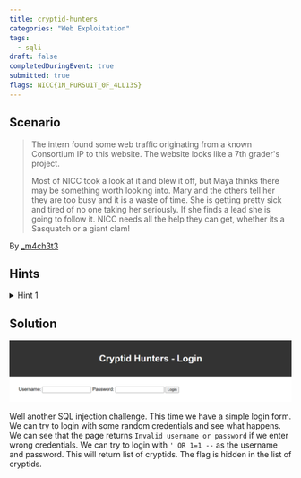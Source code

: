 ```yaml
---
title: cryptid-hunters
categories: "Web Exploitation"
tags: 
  - sqli
draft: false
completedDuringEvent: true
submitted: true
flags: NICC{1N_PuRSu1T_0F_4LL13S}
---
```

## Scenario

> The intern found some web traffic originating from a known Consortium IP to this website. The website looks like a 7th grader's project.
>
> Most of NICC took a look at it and blew it off, but Maya thinks there may be something worth looking into. Mary and the others tell her they are too busy and it is a waste of time. She is getting pretty sick and tired of no one taking her seriously. If she finds a lead she is going to follow it. NICC needs all the help they can get, whether its a Sasquatch or a giant clam!

By [_m4ch3t3](https://github.com/mmgajda)

## Hints

<details>
<summary>Hint 1</summary>

The hunters' webmaster is very tech illiterate. It seems like he just followed some intro level tutorial or used some free AI tool for the code.
</details>

## Solution

![image.png](image.png)

Well another SQL injection challenge. This time we have a simple login form. We can try to login with some random credentials and see what happens. We can see that the page returns `Invalid username or password` if we enter wrong credentials. We can try to login with `' OR 1=1 --` as the username and password. This will return list of cryptids. The flag is hidden in the list of cryptids.
